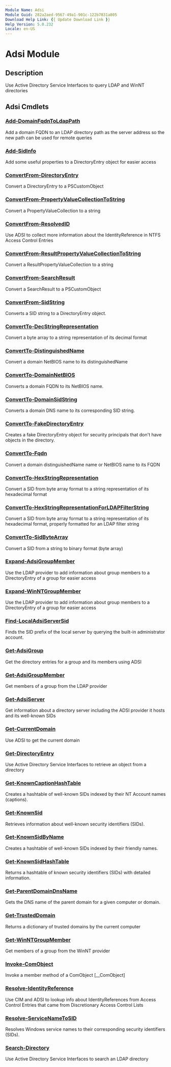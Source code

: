 ```yaml
---
Module Name: Adsi
Module Guid: 282a2aed-9567-49a1-901c-122b7831a805
Download Help Link: {{ Update Download Link }}
Help Version: 5.0.232
Locale: en-US
---
```


# Adsi Module
## Description
Use Active Directory Service Interfaces to query LDAP and WinNT directories

## Adsi Cmdlets
### [Add-DomainFqdnToLdapPath](Add-DomainFqdnToLdapPath.md)
Add a domain FQDN to an LDAP directory path as the server address so the new path can be used for remote queries


### [Add-SidInfo](Add-SidInfo.md)
Add some useful properties to a DirectoryEntry object for easier access


### [ConvertFrom-DirectoryEntry](ConvertFrom-DirectoryEntry.md)
Convert a DirectoryEntry to a PSCustomObject


### [ConvertFrom-PropertyValueCollectionToString](ConvertFrom-PropertyValueCollectionToString.md)
Convert a PropertyValueCollection to a string


### [ConvertFrom-ResolvedID](ConvertFrom-ResolvedID.md)
Use ADSI to collect more information about the IdentityReference in NTFS Access Control Entries


### [ConvertFrom-ResultPropertyValueCollectionToString](ConvertFrom-ResultPropertyValueCollectionToString.md)
Convert a ResultPropertyValueCollection to a string


### [ConvertFrom-SearchResult](ConvertFrom-SearchResult.md)
Convert a SearchResult to a PSCustomObject


### [ConvertFrom-SidString](ConvertFrom-SidString.md)
Converts a SID string to a DirectoryEntry object.



### [ConvertTo-DecStringRepresentation](ConvertTo-DecStringRepresentation.md)
Convert a byte array to a string representation of its decimal format


### [ConvertTo-DistinguishedName](ConvertTo-DistinguishedName.md)
Convert a domain NetBIOS name to its distinguishedName


### [ConvertTo-DomainNetBIOS](ConvertTo-DomainNetBIOS.md)
Converts a domain FQDN to its NetBIOS name.



### [ConvertTo-DomainSidString](ConvertTo-DomainSidString.md)
Converts a domain DNS name to its corresponding SID string.



### [ConvertTo-FakeDirectoryEntry](ConvertTo-FakeDirectoryEntry.md)
Creates a fake DirectoryEntry object for security principals that don't have objects in the directory.



### [ConvertTo-Fqdn](ConvertTo-Fqdn.md)
Convert a domain distinguishedName name or NetBIOS name to its FQDN


### [ConvertTo-HexStringRepresentation](ConvertTo-HexStringRepresentation.md)
Convert a SID from byte array format to a string representation of its hexadecimal format


### [ConvertTo-HexStringRepresentationForLDAPFilterString](ConvertTo-HexStringRepresentationForLDAPFilterString.md)
Convert a SID from byte array format to a string representation of its hexadecimal format, properly formatted for an LDAP filter string


### [ConvertTo-SidByteArray](ConvertTo-SidByteArray.md)
Convert a SID from a string to binary format (byte array)


### [Expand-AdsiGroupMember](Expand-AdsiGroupMember.md)
Use the LDAP provider to add information about group members to a DirectoryEntry of a group for easier access


### [Expand-WinNTGroupMember](Expand-WinNTGroupMember.md)
Use the LDAP provider to add information about group members to a DirectoryEntry of a group for easier access


### [Find-LocalAdsiServerSid](Find-LocalAdsiServerSid.md)
Finds the SID prefix of the local server by querying the built-in administrator account.


### [Get-AdsiGroup](Get-AdsiGroup.md)
Get the directory entries for a group and its members using ADSI


### [Get-AdsiGroupMember](Get-AdsiGroupMember.md)
Get members of a group from the LDAP provider


### [Get-AdsiServer](Get-AdsiServer.md)
Get information about a directory server including the ADSI provider it hosts and its well-known SIDs


### [Get-CurrentDomain](Get-CurrentDomain.md)
Use ADSI to get the current domain


### [Get-DirectoryEntry](Get-DirectoryEntry.md)
Use Active Directory Service Interfaces to retrieve an object from a directory


### [Get-KnownCaptionHashTable](Get-KnownCaptionHashTable.md)
Creates a hashtable of well-known SIDs indexed by their NT Account names (captions).


### [Get-KnownSid](Get-KnownSid.md)
Retrieves information about well-known security identifiers (SIDs).



### [Get-KnownSidByName](Get-KnownSidByName.md)
Creates a hashtable of well-known SIDs indexed by their friendly names.


### [Get-KnownSidHashTable](Get-KnownSidHashTable.md)
Returns a hashtable of known security identifiers (SIDs) with detailed information.



### [Get-ParentDomainDnsName](Get-ParentDomainDnsName.md)
Gets the DNS name of the parent domain for a given computer or domain.


### [Get-TrustedDomain](Get-TrustedDomain.md)
Returns a dictionary of trusted domains by the current computer


### [Get-WinNTGroupMember](Get-WinNTGroupMember.md)
Get members of a group from the WinNT provider


### [Invoke-ComObject](Invoke-ComObject.md)
Invoke a member method of a ComObject [__ComObject]


### [Resolve-IdentityReference](Resolve-IdentityReference.md)
Use CIM and ADSI to lookup info about IdentityReferences from Access Control Entries that came from Discretionary Access Control Lists


### [Resolve-ServiceNameToSID](Resolve-ServiceNameToSID.md)
Resolves Windows service names to their corresponding security identifiers (SIDs).


### [Search-Directory](Search-Directory.md)
Use Active Directory Service Interfaces to search an LDAP directory



